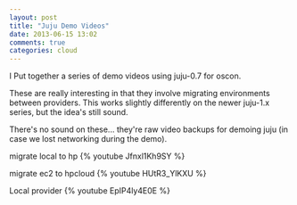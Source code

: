 ```yaml
---
layout: post
title: "Juju Demo Videos"
date: 2013-06-15 13:02
comments: true
categories: cloud
---
```


I Put together a series of demo videos using juju-0.7 for oscon.

These are really interesting in that they involve migrating environments
between providers.  This works slightly differently on the newer juju-1.x
series, but the idea's still sound.

There's no sound on these... they're raw video backups for demoing juju (in
case we lost networking during the demo).

migrate local to hp
{% youtube Jfnxl1Kh9SY %}

<!--more-->

migrate ec2 to hpcloud
{% youtube HUtR3_YlKXU %}

Local provider
{% youtube EpIP4ly4E0E %}

